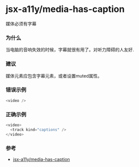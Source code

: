 # jsx-a11y/media-has-caption

媒体必须有字幕

### 为什么

当电脑的音响失效的时候，字幕就很有用了。对听力障碍的人友好.

### 建议

媒体元素应包含字幕元素，或者设置muted属性。

### 错误示例

```js
<video />
```

### 正确示例

```js
<video>
  <track kind="captions" />
</video>
```

### 参考

- [jsx-a11y/media-has-caption](https://github.com/jsx-eslint/eslint-plugin-jsx-a11y/blob/master/docs/rules/media-has-caption.md)
